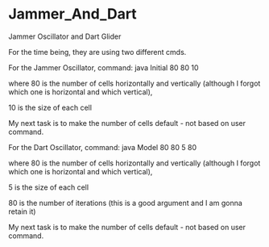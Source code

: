 # Jammer_And_Dart
Jammer Oscillator and Dart Glider

For the time being, they are using two different cmds.

For the Jammer Oscillator, command: java Initial 80 80 10

where 80 is the number of cells horizontally and vertically (although I forgot which one is horizontal and which vertical),

10 is the size of each cell

My next task is to make the number of cells default - not based on user command.


For the Dart Oscillator, command: java Model 80 80 5 80

where 80 is the number of cells horizontally and vertically (although I forgot which one is horizontal and which vertical),

5 is the size of each cell

80 is the number of iterations (this is a good argument and I am gonna retain it)

My next task is to make the number of cells default - not based on user command.
